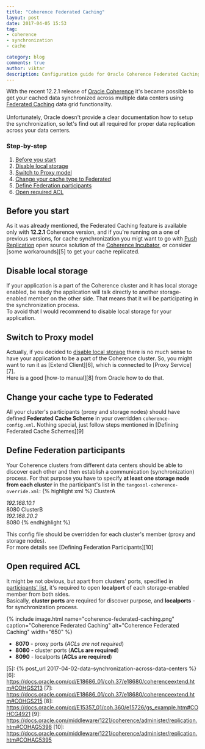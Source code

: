 ```yaml
---
title: "Coherence Federated Caching"
layout: post
date: 2017-04-05 15:53
tag:
- coherence
- synchronization
- cache

category: blog
comments: true
author: viktar
description: Configuration guide for Oracle Coherence Federated Caching Setup
---
```


With the recent 12.2.1 release of [Oracle Coherence][1] it's became
possible to get your cached data synchronized across multiple data
centers using [Federated Caching][2] data grid functionality.<br/>
<br/>
Unfortunately, Oracle doesn't provide a clear documentation how to setup
the synchronization, so let's find out all required for proper data
replication across your data centers.

<!--more-->

### Step-by-step

1. [Before you start](#before-you-start)
2. [Disable local storage](#disable-local-storage)
3. [Switch to Proxy model](#switch-to-proxy-model)
4. [Change your cache type to Federated](#change-your-cache-type-to-federated)
5. [Define Federation participants](#define-federation-participants)
6. [Open required ACL](#open-required-acl)

## Before you start
As it was already mentioned, the Federated Caching feature is available
only with **12.2.1** Coherence version, and if you're running on a one
of previous versions, for cache synchronization you migt want to go
with [Push Replication][3] open source solution of the
[Coherence Incubator][4], or consider [some workarounds][5] to get your
cache replicated.<br/>

## Disable local storage
If your application is a part of the Coherence cluster and it has local
storage enabled, be ready the application will talk directly to another
storage-enabled member on the other side. That means that it will be
participating in the synchronization process.<br/>
To avoid that I would recommend to disable local storage for your
application.

## Switch to Proxy model
Actually, if you decided to [disable local storage](#disable-local-storage-if-possible)
there is no much sense to have your application to be a part of the
Coherence cluster. So, you might want to run it as [Extend Client][6],
which is connected to [Proxy Service][7].<br/>
Here is a good [how-to manual][8] from Oracle how to do that.

## Change your cache type to Federated
All your cluster's participants (proxy and storage nodes) should have
defined **Federated Cache Scheme** in your overridden
`coherence-config.xml`. Nothing special, just follow steps mentioned in
[Defining Federated Cache Schemes][9]

## Define Federation participants
Your Coherence clusters from different data centers should be able
to discover each other and then establish a communication (synchronization)
process. For that purpose you have to specify **at least one storage node
from each cluster** in the participant's list in the
`tangosol-coherence-override.xml`:
{% highlight xml %}
<federation-config>
   <participants>
      <participant>
         <name>ClusterA</name>
         <name-service-addresses>
            <address>192.168.10.1</address>
            <port>8080</port>
         </name-service-addresses>
      </participant>
      <participant>
         <name>ClusterB</name>
         <name-service-addresses>
            <address>192.168.20.2</address>
            <port>8080</port>
         </name-service-addresses>
      </participant>
   </participants>
</federation-config>
{% endhighlight %}

This config file should be overridden for each cluster's member
(proxy and storage nodes).<br/>
For more details see [Defining Federation Participants][10]

## Open required ACL
It might be not obvious, but apart from clusters' ports, specified in
[participants' list](#define-federation-participants), it's required to
open **localport** of each storage-enabled member from both sides.<br/>
Basically, **cluster ports** are required for discover purpose, and
**localports** - for synchronization process.

{% include image.html name="coherence-federated-caching.png"
           caption="Coherence Federated Caching"
           alt="Coherence Federated Caching"
           width="650" %}
* **8070** - proxy ports (*ACLs are not required*)
* **8080** - cluster ports (**ACLs are required**)
* **8090** - localports (**ACLs are required**)

[1]: https://docs.oracle.com/middleware/1221/coherence/index.html
[2]: https://docs.oracle.com/middleware/1221/coherence/administer/replication.htm#COHAG5388
[3]: http://coherence-community.github.io/coherence-incubator/11.0.0/pushreplicationpattern/index.html
[4]: http://coherence-community.github.io/coherence-incubator/11.0.0/
[5]: {% post_url 2017-04-02-data-synchronization-across-data-centers %}
[6]: https://docs.oracle.com/cd/E18686_01/coh.37/e18680/coherenceextend.htm#COHGS213
[7]: https://docs.oracle.com/cd/E18686_01/coh.37/e18680/coherenceextend.htm#COHGS215
[8]: https://docs.oracle.com/cd/E15357_01/coh.360/e15726/gs_example.htm#COHCG4921
[9]: https://docs.oracle.com/middleware/1221/coherence/administer/replication.htm#COHAG5398
[10]: https://docs.oracle.com/middleware/1221/coherence/administer/replication.htm#COHAG5395
